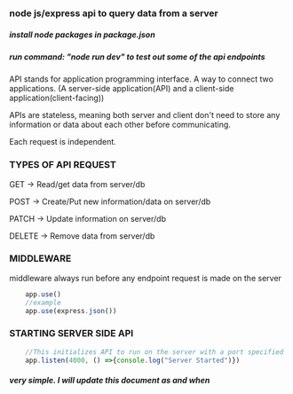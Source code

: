 ### node js/express api to query data from a server

##### install node packages in package.json

##### run command: "node run dev" to test out some of the api endpoints 

API stands for application programming interface. A way to connect two applications. (A server-side application(API) and a client-side application(client-facing))

APIs are stateless, meaning both server and client don't need to store any information or data about each other before communicating.

Each request is independent.

### TYPES OF API REQUEST

GET -> Read/get data from server/db

POST -> Create/Put new information/data on server/db

PATCH -> Update information on server/db

DELETE -> Remove data from server/db

### MIDDLEWARE

middleware always run before any endpoint request is made on the server 

```js
    app.use()
    //example 
    app.use(express.json())
```

### STARTING SERVER SIDE API
```js
    //This initializes API to run on the server with a port specified 
    app.listen(4000, () =>{console.log("Server Started")})
```

##### very simple. I will update this document as and when 
